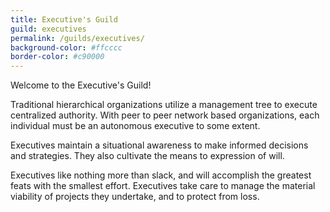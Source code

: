 ```yaml
---
title: Executive's Guild
guild: executives
permalink: /guilds/executives/
background-color: #ffcccc
border-color: #c90000
---
```

Welcome to the Executive's Guild!  

Traditional hierarchical organizations utilize a management tree to execute centralized authority. With peer to peer network based organizations, each individual must be an autonomous executive to some extent.  

Executives maintain a situational awareness to make informed decisions and strategies. They also cultivate the means to expression of will. 

Executives like nothing more than slack, and will accomplish the greatest feats with the smallest effort. Executives take care to manage the material viability of projects they undertake, and to protect from loss.  
